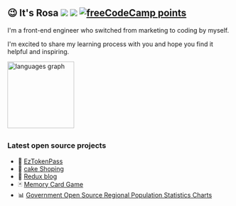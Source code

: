 

## 😉 It's Rosa [![](https://img.shields.io/static/v1?label=idemy&message=[MTR04]&style=flat&branch=6.x&logo=librarything&colorA=ca4141&colorB=fff)](https://bootcamp.lidemy.com/)  [![](https://www.codewars.com/users/roroiii/badges/micro)](https://www.codewars.com/users/roroiii) [![freeCodeCamp points](https://img.shields.io/freecodecamp/points/roroiii?logo=freecodecamp&label=roroiii&labelColor=%23242440&color=%236a90c1)](https://www.freecodecamp.org/roroiii)



I'm a front-end engineer who switched from marketing to coding by myself.

I'm excited to share my learning process with you and hope you find it helpful and inspiring.


<!-- <div>
  <img src="https://github-readme-stats-sigma-five.vercel.app/api?hide_title=false&hide_rank=false&show_icons=true&include_all_commits=true&count_private=true&disable_animations=false&theme=dracula&locale=en&hide_border=false&username=roroiii" height="150" alt="stats graph"  /> -->
<img src="https://github-readme-stats-sigma-five.vercel.app/api/top-langs?locale=en&hide_title=false&layout=compact&card_width=320&langs_count=5&theme=dracula&hide_border=false&username=roroiii" height="150" alt="languages graph"  />
</div>






##


### Latest open source projects


- :ticket: [EzTokenPass](https://github.com/gicpeatc82/EzTokenPass-Frontend)
- :cake: [cake Shoping](https://github.com/roroiii/cakeShoping)
- :memo: [Redux blog](https://github.com/roroiii/react-redux-blog)
- :black_joker: [Memory Card Game](https://github.com/roroiii/memory-card-game-vite)
- :bar_chart: [Government Open Source Regional Population Statistics Charts](https://github.com/roroiii/gov-people-data)



<!--
**roroiii/roroiii** is a ✨ _special_ ✨ repository because its `README.md` (this file) appears on your GitHub profile.

Here are some ideas to get you started:

- 🔭 I’m currently working on ...
- 🌱 I’m currently learning ...
- 👯 I’m looking to collaborate on ...
- 🤔 I’m looking for help with ...
- 💬 Ask me about ...
- 📫 How to reach me: ...
- 😄 Pronouns: ...
- ⚡ Fun fact: ...
-->
